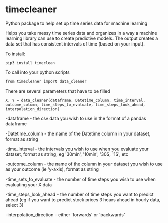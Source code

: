 # timecleaner
Python package to help set up time series data for machine learning

Helps you take messy time series data and organizes in a way a machine learning library can use to create predictive models. The output creates a data set that has consistent intervals of time (based on your input).


To install:
```
pip3 install timeclean
```

To call into your python scripts
```
from timecleaner import data_cleaner
```

There are several parameters that have to be filled


```
X, Y = data_cleaner(dataframe, Datetime_column, time_interval, outcome_column, time_steps_to_evaluate, time_steps_look_ahead, interpolation_direction)
```

-dataframe - the csv data you wish to use in the format of a pandas dataframe 

-Datetime_column - the name of the Datetime column in your dataset, format as string

-time_interval - the intervals you wish to use when you evaluate your dataset, format as string, eg '30min', '10min', '30S, '1S', etc

-outcome_column - the name of the column in your dataset you wish to use as your outcome (ie 'y-axis), format as string

-time_sets_to_evaluate - the number of time steps you wish to use when evaluating your X data

-time_steps_look_ahead - the number of time steps you want to predict ahead (eg if you want to predict stock prices 3 hours ahead in hourly data, select 3)

-interpolation_direction - either 'forwards' or 'backwards'

